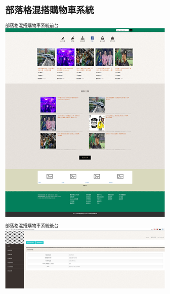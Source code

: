 # 部落格混搭購物車系統


部落格混搭購物車系統前台
![image](https://github.com/johnny800819/Laravel-BlogMix/blob/master/%E9%83%A8%E8%90%BD%E6%A0%BC%E6%B7%B7%E6%90%AD%E8%B3%BC%E7%89%A9%E8%BB%8A%E7%B3%BB%E7%B5%B1%E5%89%8D%E5%8F%B0.png)

部落格混搭購物車系統後台
![image](https://github.com/johnny800819/Laravel-BlogMix/blob/master/%E9%83%A8%E8%90%BD%E6%A0%BC%E6%B7%B7%E6%90%AD%E8%B3%BC%E7%89%A9%E8%BB%8A%E7%B3%BB%E7%B5%B1%E5%BE%8C%E5%8F%B0.png)

